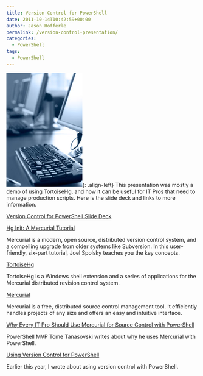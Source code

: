 ```yaml
---
title: Version Control for PowerShell
date: 2011-10-14T10:42:59+00:00
author: Jason Hofferle
permalink: /version-control-presentation/
categories:
  - PowerShell
tags:
  - PowerShell
---
```

![image-left](/assets/img/TrainingRoom.jpg){: .align-left} This presentation was mostly a demo of using TortoiseHg, and how it can be useful for IT Pros that need to manage production scripts. Here is the slide deck and links to more information.

[Version Control for PowerShell Slide Deck](https://drive.google.com/open?id=1ESDVbrji0Fy-gaL5mXJ80FmeoTxCKRjA)

[Hg Init: A Mercurial Tutorial](http://hginit.com/)
  
Mercurial is a modern, open source, distributed version control system, and a compelling upgrade from older systems like Subversion. In this user-friendly, six-part tutorial, Joel Spolsky teaches you the key concepts.

[TortoiseHg](https://tortoisehg.bitbucket.io/)
  
TortoiseHg is a Windows shell extension and a series of applications for the Mercurial distributed revision control system.

[Mercurial](https://www.mercurial-scm.org/)
  
Mercurial is a free, distributed source control management tool. It efficiently handles projects of any size and offers an easy and intuitive interface.

[Why Every IT Pro Should Use Mercurial for Source Control with PowerShell](http://powertoe.wordpress.com/2010/12/12/why-every-it-pro-should-use-mercurial-for-source-control-with-their-powershell-scripts/)
  
PowerShell MVP Tome Tanasovski writes about why he uses Mercurial with PowerShell.

[Using Version Control for PowerShell](/version-control-for-powershell/)
  
Earlier this year, I wrote about using version control with PowerShell.
